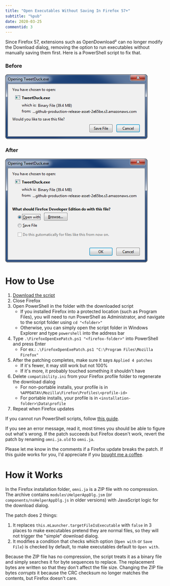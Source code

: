 ```yaml
---
title: "Open Executables Without Saving In Firefox 57+"
subtitle: "%pub"
date: 2020-03-25
commentid: 3
---
```


Since Firefox 57, extensions such as OpenDownload² can no longer modify the Download dialog, removing the option to run executables without manually saving them first. Here is a PowerShell script to fix that.

### Before

![Download dialog before the patch.](/assets/img/firefox-open-exe/before.png)

### After

![Download dialog after the patch.](/assets/img/firefox-open-exe/after.png)

# How to Use

1. [Download the script](/assets/download/firefox-open-exe/FirefoxOpenExePatch.ps1)
2. Close Firefox
3. Open PowerShell in the folder with the downloaded script
    - If you installed Firefox into a protected location (such as Program Files), you will need to run PowerShell as Administrator, and navigate to the script folder using `cd "<folder>"`
    - Otherwise, you can simply open the script folder in Windows Explorer and type `powershell` into the address bar
4. Type `.\FirefoxOpenExePatch.ps1 "<firefox-folder>"` into PowerShell and press Enter
    - For ex.: `.\FirefoxOpenExePatch.ps1 "C:\Program Files\Mozilla Firefox"`
5. After the patching completes, make sure it says `Applied 4 patches`
    - If it's fewer, it may still work but not 100%
    - If it's more, it probably touched something it shouldn't have
6. Delete `compatibility.ini` from your Firefox profile folder to regenerate the download dialog
    - For non-portable installs, your profile is in `%APPDATA%\Mozilla\Firefox\Profiles\<profile-id>`
    - For portable installs, your profile is in `<installation-folder>\Data\profile`
7. Repeat when Firefox updates

If you cannot run PowerShell scripts, follow [this guide](https://social.technet.microsoft.com/wiki/contents/articles/38496.unblock-downloaded-powershell-scripts.aspx).

If you see an error message, read it, most times you should be able to figure out what's wrong. If the patch succeeds but Firefox doesn't work, revert the patch by renaming `omni.ja.old` to `omni.ja`.

Please let me know in the comments if a Firefox update breaks the patch. If this guide works for you, I'd appreciate if you [bought me a coffee](https://ko-fi.com/chylex).

# How it Works

In the Firefox installation folder, `omni.ja` is a ZIP file with no compression. The archive contains `modules\HelperAppDlg.jsm` (or `components/nsHelperAppDlg.js` in older versions) with JavaScript logic for the download dialog.

The patch does 2 things:

1. It replaces `this.mLauncher.targetFileIsExecutable` with `false` in 3 places to make executables pretend they are normal files, so they will not trigger the "simple" download dialog.
2. It modifies a condition that checks which option (`Open with` or `Save File`) is checked by default, to make executables default to `Open with`.

Because the ZIP file has no compression, the script treats it as a binary file and simply searches it for byte sequences to replace. The replacement bytes are written so that they don't affect the file size. Changing the ZIP file bytes *corrupts* it because the CRC checksum no longer matches the contents, but Firefox doesn't care.
